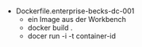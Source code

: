 ###
- Dockerfile.enterprise-becks-dc-001
  - ein Image aus der Workbench
  - docker build .
  - docer run -i -t container-id
